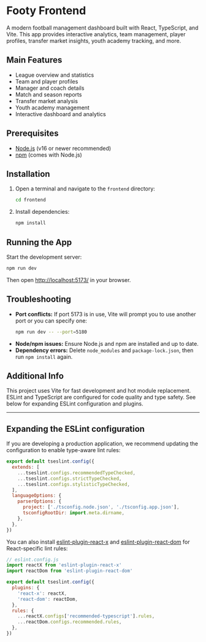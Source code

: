 # Footy Frontend

A modern football management dashboard built with React, TypeScript, and Vite. This app provides interactive analytics, team management, player profiles, transfer market insights, youth academy tracking, and more.

## Main Features

- League overview and statistics
- Team and player profiles
- Manager and coach details
- Match and season reports
- Transfer market analysis
- Youth academy management
- Interactive dashboard and analytics

## Prerequisites

- [Node.js](https://nodejs.org/) (v16 or newer recommended)
- [npm](https://www.npmjs.com/) (comes with Node.js)

## Installation

1. Open a terminal and navigate to the `frontend` directory:
   ```bash
   cd frontend
   ```
2. Install dependencies:
   ```bash
   npm install
   ```

## Running the App

Start the development server:
```bash
npm run dev
```
Then open [http://localhost:5173/](http://localhost:5173/) in your browser.

## Troubleshooting

- **Port conflicts:** If port 5173 is in use, Vite will prompt you to use another port or you can specify one:
  ```bash
  npm run dev -- --port=5180
  ```
- **Node/npm issues:** Ensure Node.js and npm are installed and up to date.
- **Dependency errors:** Delete `node_modules` and `package-lock.json`, then run `npm install` again.

## Additional Info

This project uses Vite for fast development and hot module replacement. ESLint and TypeScript are configured for code quality and type safety. See below for expanding ESLint configuration and plugins.

---

## Expanding the ESLint configuration

If you are developing a production application, we recommend updating the configuration to enable type-aware lint rules:

```js
export default tseslint.config({
  extends: [
    ...tseslint.configs.recommendedTypeChecked,
    ...tseslint.configs.strictTypeChecked,
    ...tseslint.configs.stylisticTypeChecked,
  ],
  languageOptions: {
    parserOptions: {
      project: ['./tsconfig.node.json', './tsconfig.app.json'],
      tsconfigRootDir: import.meta.dirname,
    },
  },
})
```

You can also install [eslint-plugin-react-x](https://github.com/Rel1cx/eslint-react/tree/main/packages/plugins/eslint-plugin-react-x) and [eslint-plugin-react-dom](https://github.com/Rel1cx/eslint-react/tree/main/packages/plugins/eslint-plugin-react-dom) for React-specific lint rules:

```js
// eslint.config.js
import reactX from 'eslint-plugin-react-x'
import reactDom from 'eslint-plugin-react-dom'

export default tseslint.config({
  plugins: {
    'react-x': reactX,
    'react-dom': reactDom,
  },
  rules: {
    ...reactX.configs['recommended-typescript'].rules,
    ...reactDom.configs.recommended.rules,
  },
})

